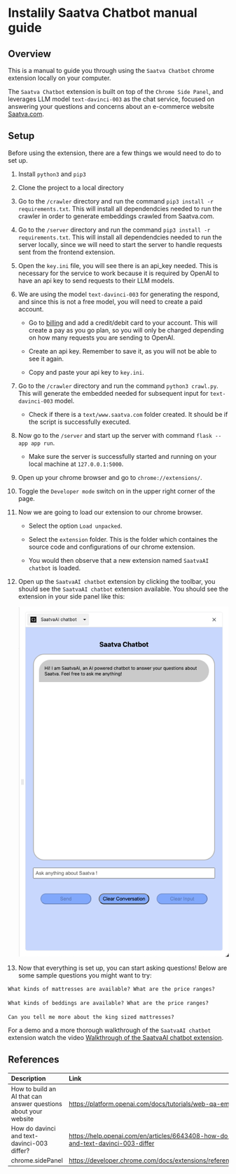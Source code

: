 # Instalily Saatva Chatbot manual guide

## Overview

This is a manual to guide you through using the `Saatva Chatbot` chrome extension locally on your computer.

The `Saatva Chatbot` extension is built on top of the `Chrome Side Panel`, and leverages LLM model `text-davinci-003` as the chat service, focused on answering your questions and concerns about an e-commerce website [Saatva.com](https://www.saatva.com/).

## Setup

Before using the extension, there are a few things we would need to do to set up.

1. Install `python3` and `pip3`

2. Clone the project to a local directory

3. Go to the `/crawler` directory and run the command `pip3 install -r requirements.txt`. This will install all dependendcies needed to run the crawler in order to generate embeddings crawled from Saatva.com.

4. Go to the `/server` directory and run the command `pip3 install -r requirements.txt`. This will install all dependendcies needed to run the server locally, since we will need to start the server to handle requests sent from the frontend extension.

5. Open the `key.ini` file, you will see there is an api_key needed. This is necessary for the service to work because it is required by OpenAI to have an api key to send requests to their LLM models.

6. We are using the model `text-davinci-003` for generating the respond, and since this is not a free model, you will need to create a paid account.

   - Go to [billing](https://platform.openai.com/account/billing/overview) and add a credit/debit card to your account. This will create a pay as you go plan, so you will only be charged depending on how many requests you are sending to OpenAI.

   - Create an api key. Remember to save it, as you will not be able to see it again.

   - Copy and paste your api key to `key.ini`.

7. Go to the `/crawler` directory and run the command `python3 crawl.py`. This will generate the embedded needed for subsequent input for `text-davinci-003` model.

   - Check if there is a `text/www.saatva.com` folder created. It should be if the script is successfully executed.

8. Now go to the `/server` and start up the server with command `flask --app app run`.

   - Make sure the server is successfully started and running on your local machine at `127.0.0.1:5000`.

9. Open up your chrome browser and go to `chrome://extensions/`.

10. Toggle the `Developer mode` switch on in the upper right corner of the page.

11. Now we are going to load our extension to our chrome browser.

    - Select the option `Load unpacked`.

    - Select the `extension` folder. This is the folder which containes the source code and configurations of our chrome extension.

    - You would then observe that a new extension named `SaatvaAI chatbot` is loaded.

12. Open up the `SaatvaAI chatbot` extension by clicking the toolbar, you should see the `SaatvaAI chatbot` extension available. You should see the extension in your side panel like this:

    ![sidepanel](./images/extension.png)

13. Now that everything is set up, you can start asking questions! Below are some sample questions you might want to try:

```
What kinds of mattresses are available? What are the price ranges?

What kinds of beddings are available? What are the price ranges?

Can you tell me more about the king sized mattresses?
```

For a demo and a more thorough walkthrough of the `SaatvaAI chatbot` extension watch the video [Walkthrough of the SaatvaAI chatbot extension](https://www.loom.com/share/ede115f670864e3a9275b4ef8d6474ae?sid=5778c652-1b55-49ca-b25a-9a90694d6310).

## References

| Description                                                     | Link                                                                                   |
| :-------------------------------------------------------------- | :------------------------------------------------------------------------------------- |
| How to build an AI that can answer questions about your website | https://platform.openai.com/docs/tutorials/web-qa-embeddings                           |
| How do davinci and text-davinci-003 differ?                     | https://help.openai.com/en/articles/6643408-how-do-davinci-and-text-davinci-003-differ |
| chrome.sidePanel                                                | https://developer.chrome.com/docs/extensions/reference/sidePanel/                      |
